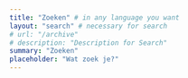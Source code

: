 ```yaml
---
title: "Zoeken" # in any language you want
layout: "search" # necessary for search
# url: "/archive"
# description: "Description for Search"
summary: "Zoeken"
placeholder: "Wat zoek je?"
---
```


